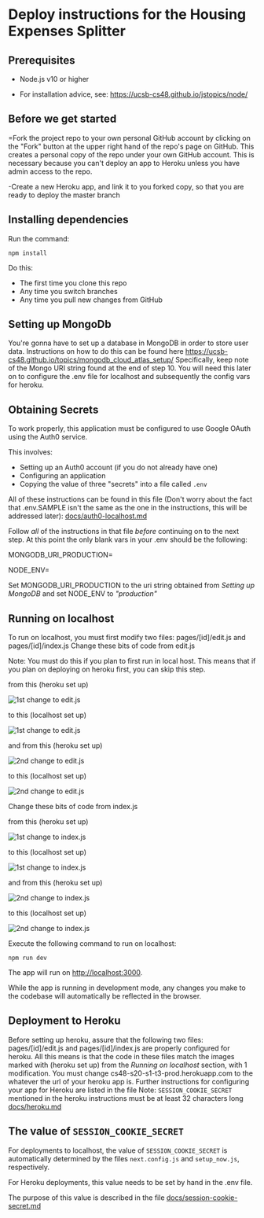 # Deploy instructions for the Housing Expenses Splitter

## Prerequisites

- Node.js v10 or higher

- For installation advice, see: <https://ucsb-cs48.github.io/jstopics/node/>
## Before we get started
=Fork the project repo to your own personal GitHub account by clicking on the "Fork" button at the upper right hand of the repo's page on GitHub.  This creates a personal copy of the repo under your own GitHub account.  This is necessary because you can't deploy an app to Heroku unless you have admin access to the repo.

-Create a new Heroku app, and link it to you forked copy, so that you are ready to deploy the master branch
## Installing dependencies

Run the command:

```
npm install
```

Do this:

- The first time you clone this repo
- Any time you switch branches
- Any time you pull new changes from GitHub


## Setting up MongoDb

You're gonna have to set up a database in MongoDB in order to store user data. Instructions on how to do this can be found here <https://ucsb-cs48.github.io/topics/mongodb_cloud_atlas_setup/>
Specifically, keep note of the Mongo URI string found at the end of step 10. You will need this later on to configure the .env file for localhost and subsequently the config vars for heroku.

## Obtaining Secrets

To work properly, this application must be configured to use Google
OAuth using the Auth0 service.

This involves:

- Setting up an Auth0 account (if you do not already have one)
- Configuring an application
- Copying the value of three "secrets" into a file called `.env`

All of these instructions can be found in this file (Don't worry about the fact that .env.SAMPLE isn't the same as the one in the instructions, this will be addressed later):
[docs/auth0-localhost.md](https://github.com/ucsb-cs48-s20/demo-nextjs-app/blob/master/docs/auth0-localhost.md)

Follow _all_ of the instructions in that file _before_ continuing on to the next step.
At this point the only blank vars in your .env should be the following:

MONGODB_URI_PRODUCTION=

NODE_ENV=

Set MONGODB_URI_PRODUCTION to the uri string obtained from _Setting up MongoDB_ and set NODE_ENV to _"production"_
## Running on localhost

To run on localhost, you must first modify two files: pages/[id]/edit.js and pages/[id]/index.js
Change these bits of code from edit.js

Note: You must do this if you plan to first run in local host. This means that if you plan on deploying on heroku first, you can skip this step.

from this (heroku set up)

![1st change to edit.js](./images/edit1heroku.PNG)

to this (localhost set up)

![1st change to edit.js](./images/edit1localhost.PNG)

and from this (heroku set up)

![2nd change to edit.js](./images/edit2heroku.PNG)

to this (localhost set up)

![2nd change to edit.js](./images/edit2localhost.PNG)

Change these bits of code from index.js

from this (heroku set up)

![1st change to index.js](./images/index1heroku.PNG)

to this (localhost set up)

![1st change to index.js](./images/index1localhost.PNG)

and from this (heroku set up)

![2nd change to index.js](./images/index2heroku.PNG)

to this (localhost set up)

![2nd change to index.js](./images/index2localhost.PNG)

Execute the following command to run on localhost:

```
npm run dev
```

The app will run on <http://localhost:3000>.

While the app is running in development mode, any changes you make to
the codebase will automatically be reflected in the browser.

## Deployment to Heroku

Before setting up heroku, assure that  the following two files: 
pages/[id]/edit.js and pages/[id]/index.js
are properly configured for heroku. All this means is that the code in these files match the images marked with (heroku set up) from the _Running on localhost_ section, with 1 modification. You must change
cs48-s20-s1-t3-prod.herokuapp.com
to the whatever the url of your heroku app is.
Further instructions for configuring your app for Heroku are listed in the file
Note: `SESSION_COOKIE_SECRET` mentioned in the heroku instructions must be at least 32 characters long
[docs/heroku.md](https://github.com/ucsb-cs48-s20/demo-nextjs-app/blob/master/docs/heroku.md)

## The value of `SESSION_COOKIE_SECRET`

For deployments to localhost, the value of `SESSION_COOKIE_SECRET` is automatically determined by the files `next.config.js` and `setup_now.js`, respectively.

For Heroku deployments, this value needs to be set by hand in the .env file.

The purpose of this value is described in the file [docs/session-cookie-secret.md](https://github.com/ucsb-cs48-s20/demo-nextjs-app/blob/master/docs/session-cookie-secret.md)
